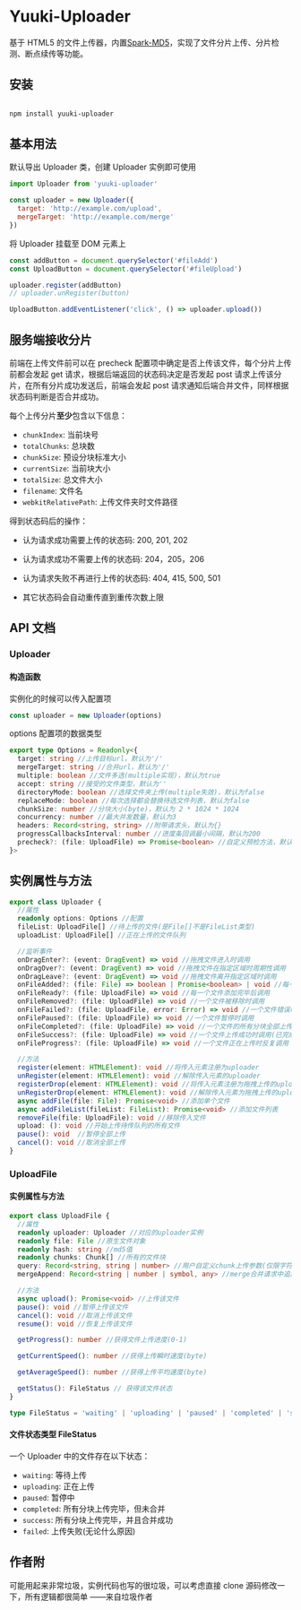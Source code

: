 # Yuuki-Uploader

基于 HTML5 的文件上传器，内置[Spark-MD5](https://github.com/satazor/js-spark-md5)，实现了文件分片上传、分片检测、断点续传等功能。

## 安装

```bash

npm install yuuki-uploader

```

## 基本用法

默认导出 Uploader 类，创建 Uploader 实例即可使用

```js
import Uploader from 'yuuki-uploader'

const uploader = new Uploader({
  target: 'http://example.com/upload',
  mergeTarget: 'http://example.com/merge'
})
```

将 Uploader 挂载至 DOM 元素上

```js
const addButton = document.querySelector('#fileAdd')
const UploadButton = document.querySelector('#fileUpload')

uploader.register(addButton)
// uploader.unRegister(button)

UploadButton.addEventListener('click', () => uploader.upload())
```

## 服务端接收分片

前端在上传文件前可以在 precheck 配置项中确定是否上传该文件，每个分片上传前都会发起 get 请求，根据后端返回的状态码决定是否发起 post 请求上传该分片，在所有分片成功发送后，前端会发起 post 请求通知后端合并文件，同样根据状态码判断是否合并成功。

每个上传分片**至少**包含以下信息：

- `chunkIndex`: 当前块号
- `totalChunks`: 总块数
- `chunkSize`: 预设分块标准大小
- `currentSize`: 当前块大小
- `totalSize`: 总文件大小
- `filename`: 文件名
- `webkitRelativePath`: 上传文件夹时文件路径

得到状态码后的操作：

- 认为请求成功需要上传的状态码: 200, 201, 202

- 认为请求成功不需要上传的状态码: 204，205，206

- 认为请求失败不再进行上传的状态码: 404, 415, 500, 501

- 其它状态码会自动重传直到重传次数上限

## API 文档

### Uploader

#### 构造函数

实例化的时候可以传入配置项

```js
const uploader = new Uploader(options)
```

options 配置项的数据类型

```ts
export type Options = Readonly<{
  target: string //上传目标url，默认为'/'
  mergeTarget: string //合并url，默认为'/'
  multiple: boolean //文件多选(multiple实现)，默认为true
  accept: string //接受的文件类型，默认为''
  directoryMode: boolean //选择文件夹上传(multiple失效)，默认为false
  replaceMode: boolean //每次选择都会替换待选文件列表，默认为false
  chunkSize: number //分块大小(byte)，默认为 2 * 1024 * 1024
  concurrency: number //最大并发数量，默认为3
  headers: Record<string, string> //附带请求头，默认为{}
  progressCallbacksInterval: number //进度条回调最小间隔，默认为200
  precheck?: (file: UploadFile) => Promise<boolean> //自定义预检方法，默认为undefined
}>
```

## 实例属性与方法

```ts
export class Uploader {
  //属性
  readonly options: Options //配置
  fileList: UploadFile[] //待上传的文件(是File[]不是FileList类型)
  uploadList: UploadFile[] //正在上传的文件队列

  //监听事件
  onDragEnter?: (event: DragEvent) => void //拖拽文件进入时调用
  onDragOver?: (event: DragEvent) => void //拖拽文件在指定区域时周期性调用
  onDragLeave?: (event: DragEvent) => void //拖拽文件离开指定区域时调用
  onFileAdded?: (file: File) => boolean | Promise<boolean> | void //每一个文件加入待传队列前调用
  onFileReady?: (file: UploadFile) => void //每一个文件添加完毕后调用
  onFileRemoved?: (file: UploadFile) => void //一个文件被移除时调用
  onFileFailed?: (file: UploadFile, error: Error) => void //一个文件错误时调用
  onFilePaused?: (file: UploadFile) => void //一个文件暂停时调用
  onFileCompleted?: (file: UploadFile) => void //一个文件的所有分块全部上传成功时调用
  onFileSuccess?: (file: UploadFile) => void //一个文件上传成功时调用(已完成合并请求)
  onFileProgress?: (file: UploadFile) => void //一个文件正在上传时反复调用

  //方法
  register(element: HTMLElement): void //将传入元素注册为uploader
  unRegister(element: HTMLElement): void //解除传入元素的uploader
  registerDrop(element: HTMLElement): void //将传入元素注册为拖拽上传的uploader
  unRegisterDrop(element: HTMLElement): void //解除传入元素为拖拽上传的uploader
  async addFile(file: File): Promise<void> //添加单个文件
  async addFileList(fileList: FileList): Promise<void> //添加文件列表
  removeFile(file: UploadFile): void //移除传入文件
  upload: (): void //开始上传待传队列的所有文件
  pause(): void  //暂停全部上传
  cancel(): void //取消全部上传
}
```

### UploadFile

#### 实例属性与方法

```ts
export class UploadFile {
  //属性
  readonly uploader: Uploader //对应的uploader实例
  readonly file: File //原生文件对象
  readonly hash: string //md5值
  readonly chunks: Chunk[] //所有的文件块
  query: Record<string, string | number> //用户自定义chunk上传参数(仅限字符串，因为是FormData)
  mergeAppend: Record<string | number | symbol, any> //merge合并请求中追加参数

  //方法
  async upload(): Promise<void> //上传该文件
  pause(): void //暂停上传该文件
  cancel(): void //取消上传该文件
  resume(): void //恢复上传该文件

  getProgress(): number //获得文件上传进度(0-1)

  getCurrentSpeed(): number //获得上传瞬时速度(byte)

  getAverageSpeed(): number //获得上传平均速度(byte)

  getStatus(): FileStatus // 获得该文件状态
}

type FileStatus = 'waiting' | 'uploading' | 'paused' | 'completed' | 'success' | 'failed'
```

#### 文件状态类型 FileStatus

一个 Uploader 中的文件存在以下状态：

- `waiting`: 等待上传
- `uploading`: 正在上传
- `paused`: 暂停中
- `completed`: 所有分块上传完毕，但未合并
- `success`: 所有分块上传完毕，并且合并成功
- `failed`: 上传失败(无论什么原因)

## 作者附

可能用起来非常垃圾，实例代码也写的很垃圾，可以考虑直接 clone 源码修改一下，所有逻辑都很简单 ——来自垃圾作者
